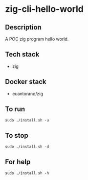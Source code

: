 # zig-cli-hello-world

## Description
A POC zig program hello world.

## Tech stack
- zig

## Docker stack
- euantorano/zig

## To run
`sudo ./install.sh -u`

## To stop
`sudo ./install.sh -d`

## For help
`sudo ./install.sh -h`
